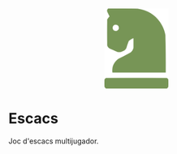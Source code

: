 <div style="text-align:center; padding-top: 10%">
    <img src="src/main/resources/static/frontend/public/images/icon-green.png" alt="icon green" width="25%"/>
</div>

# Escacs

Joc d'escacs multijugador.
